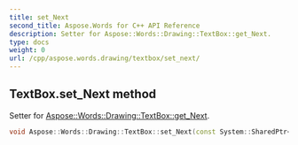 ```yaml
---
title: set_Next
second_title: Aspose.Words for C++ API Reference
description: Setter for Aspose::Words::Drawing::TextBox::get_Next. 
type: docs
weight: 0
url: /cpp/aspose.words.drawing/textbox/set_next/
---
```

## TextBox.set_Next method


Setter for [Aspose::Words::Drawing::TextBox::get_Next](./get_next/).

```cpp
void Aspose::Words::Drawing::TextBox::set_Next(const System::SharedPtr<Aspose::Words::Drawing::TextBox> &value)
```

